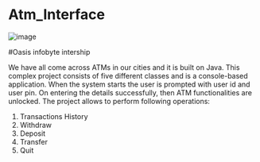 # Atm_Interface
![image](https://github.com/VU21CSEN0100414THARAK/Atm_Interface/assets/104959933/23420479-5268-49e8-a335-906af899b860)

#Oasis infobyte intership

We have all come across ATMs in our cities and it is built on Java. This complex project consists of five different classes and is a console-based application. When the system starts the user is prompted with user id and user pin. On entering the details successfully, then ATM functionalities are unlocked. The project allows to perform following operations:
1. Transactions History
2. Withdraw
3. Deposit
4. Transfer
5. Quit

